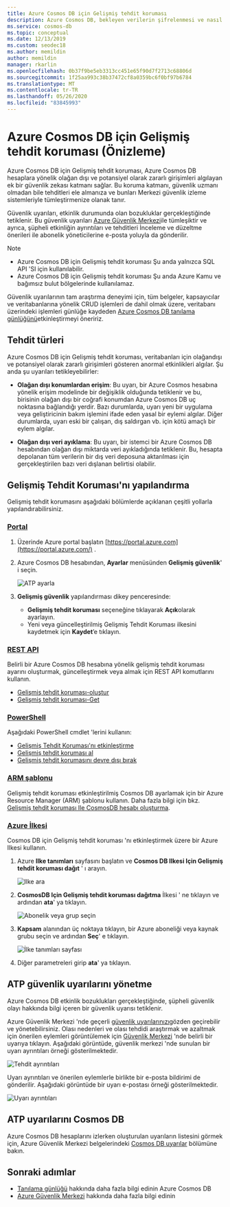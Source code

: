 ```yaml
---
title: Azure Cosmos DB için Gelişmiş tehdit koruması
description: Azure Cosmos DB, bekleyen verilerin şifrelenmesi ve nasıl uygulandığı hakkında bilgi edinin.
ms.service: cosmos-db
ms.topic: conceptual
ms.date: 12/13/2019
ms.custom: seodec18
ms.author: memildin
author: memildin
manager: rkarlin
ms.openlocfilehash: 0b37f9be5eb3313cc451e65f90d7f2713c68806d
ms.sourcegitcommit: 1f25aa993c38b37472cf8a0359bc6f0bf97b6784
ms.translationtype: MT
ms.contentlocale: tr-TR
ms.lasthandoff: 05/26/2020
ms.locfileid: "83845993"
---
```

# <a name="advanced-threat-protection-for-azure-cosmos-db-preview"></a>Azure Cosmos DB için Gelişmiş tehdit koruması (Önizleme)

Azure Cosmos DB için Gelişmiş tehdit koruması, Azure Cosmos DB hesaplara yönelik olağan dışı ve potansiyel olarak zararlı girişimleri algılayan ek bir güvenlik zekası katmanı sağlar. Bu koruma katmanı, güvenlik uzmanı olmadan bile tehditleri ele almanıza ve bunları Merkezi güvenlik izleme sistemleriyle tümleştirmenize olanak tanır.

Güvenlik uyarıları, etkinlik durumunda olan bozukluklar gerçekleştiğinde tetiklenir. Bu güvenlik uyarıları [Azure Güvenlik Merkezi](https://azure.microsoft.com/services/security-center/)ile tümleşiktir ve ayrıca, şüpheli etkinliğin ayrıntıları ve tehditleri İnceleme ve düzeltme önerileri ile abonelik yöneticilerine e-posta yoluyla da gönderilir.

> [!NOTE]
>
> * Azure Cosmos DB için Gelişmiş tehdit koruması Şu anda yalnızca SQL API 'SI için kullanılabilir.
> * Azure Cosmos DB için Gelişmiş tehdit koruması Şu anda Azure Kamu ve bağımsız bulut bölgelerinde kullanılamaz.

Güvenlik uyarılarının tam araştırma deneyimi için, tüm belgeler, kapsayıcılar ve veritabanlarına yönelik CRUD işlemleri de dahil olmak üzere, veritabanı üzerindeki işlemleri günlüğe kaydeden [Azure Cosmos DB tanılama günlüğünü](https://docs.microsoft.com/azure/cosmos-db/logging)etkinleştirmeyi öneririz.

## <a name="threat-types"></a>Tehdit türleri

Azure Cosmos DB için Gelişmiş tehdit koruması, veritabanları için olağandışı ve potansiyel olarak zararlı girişimleri gösteren anormal etkinlikleri algılar. Şu anda şu uyarıları tetikleyebilirler:

- **Olağan dışı konumlardan erişim**: Bu uyarı, bir Azure Cosmos hesabına yönelik erişim modelinde bir değişiklik olduğunda tetiklenir ve bu, birisinin olağan dışı bir coğrafi konumdan Azure Cosmos DB uç noktasına bağlandığı yerdir. Bazı durumlarda, uyarı yeni bir uygulama veya geliştiricinin bakım işlemini ifade eden yasal bir eylemi algılar. Diğer durumlarda, uyarı eski bir çalışan, dış saldırgan vb. için kötü amaçlı bir eylem algılar.

- **Olağan dışı veri ayıklama**: Bu uyarı, bir istemci bir Azure Cosmos DB hesabından olağan dışı miktarda veri ayıkladığında tetiklenir. Bu, hesapta depolanan tüm verilerin bir dış veri deposuna aktarılması için gerçekleştirilen bazı veri dışlanan belirtisi olabilir.



## <a name="configure-advanced-threat-protection"></a>Gelişmiş Tehdit Koruması'nı yapılandırma

Gelişmiş tehdit korumasını aşağıdaki bölümlerde açıklanan çeşitli yollarla yapılandırabilirsiniz.

### <a name="portal"></a>[Portal](#tab/azure-portal)

1. Üzerinde Azure portal başlatın [https://portal.azure.com](https://portal.azure.com/) .

2. Azure Cosmos DB hesabından, **Ayarlar** menüsünden **Gelişmiş güvenlik**' i seçin.

    ![ATP ayarla](./media/cosmos-db-advanced-threat-protection/cosmos-db-atp.png)

3. **Gelişmiş güvenlik** yapılandırması dikey penceresinde:

    * **Gelişmiş tehdit koruması** seçeneğine tıklayarak **Açık**olarak ayarlayın.
    * Yeni veya güncelleştirilmiş Gelişmiş Tehdit Koruması ilkesini kaydetmek için **Kaydet**’e tıklayın.   

### <a name="rest-api"></a>[REST API](#tab/rest-api)

Belirli bir Azure Cosmos DB hesabına yönelik gelişmiş tehdit koruması ayarını oluşturmak, güncelleştirmek veya almak için REST API komutlarını kullanın.

* [Gelişmiş tehdit koruması-oluştur](https://go.microsoft.com/fwlink/?linkid=2099745)
* [Gelişmiş tehdit koruması-Get](https://go.microsoft.com/fwlink/?linkid=2099643)

### <a name="powershell"></a>[PowerShell](#tab/azure-powershell)

Aşağıdaki PowerShell cmdlet 'lerini kullanın:

* [Gelişmiş Tehdit Koruması'nı etkinleştirme](https://go.microsoft.com/fwlink/?linkid=2099607&clcid=0x409)
* [Gelişmiş tehdit koruması al](https://go.microsoft.com/fwlink/?linkid=2099608&clcid=0x409)
* [Gelişmiş tehdit korumasını devre dışı bırak](https://go.microsoft.com/fwlink/?linkid=2099709&clcid=0x409)

### <a name="arm-template"></a>[ARM şablonu](#tab/arm-template)

Gelişmiş tehdit koruması etkinleştirilmiş Cosmos DB ayarlamak için bir Azure Resource Manager (ARM) şablonu kullanın.
Daha fazla bilgi için bkz. [Gelişmiş tehdit koruması Ile CosmosDB hesabı oluşturma](https://azure.microsoft.com/resources/templates/201-cosmosdb-advanced-threat-protection-create-account/).

### <a name="azure-policy"></a>[Azure İlkesi](#tab/azure-policy)

Cosmos DB için Gelişmiş tehdit koruması 'nı etkinleştirmek üzere bir Azure Ilkesi kullanın.

1. Azure **Ilke tanımları** sayfasını başlatın ve **Cosmos DB Ilkesi Için Gelişmiş tehdit koruması dağıt** ' ı arayın.

    ![Ilke ara](./media/cosmos-db-advanced-threat-protection/cosmos-db.png) 

1. **CosmosDB Için Gelişmiş tehdit koruması dağıtma** İlkesi ' ne tıklayın ve ardından **ata**' ya tıklayın.

    ![Abonelik veya grup seçin](./media/cosmos-db-advanced-threat-protection/cosmos-db-atp-policy.png)


1. **Kapsam** alanından üç noktaya tıklayın, bir Azure aboneliği veya kaynak grubu seçin ve ardından **Seç**' e tıklayın.

    ![İlke tanımları sayfası](./media/cosmos-db-advanced-threat-protection/cosmos-db-atp-details.png)


1. Diğer parametreleri girip **ata**' ya tıklayın.




## <a name="manage-atp-security-alerts"></a>ATP güvenlik uyarılarını yönetme

Azure Cosmos DB etkinlik bozuklukları gerçekleştiğinde, şüpheli güvenlik olayı hakkında bilgi içeren bir güvenlik uyarısı tetiklenir. 

 Azure Güvenlik Merkezi 'nde geçerli [güvenlik uyarılarınızı](../security-center/security-center-alerts-overview.md)gözden geçirebilir ve yönetebilirsiniz.  Olası nedenleri ve olası tehdidi araştırmak ve azaltmak için önerilen eylemleri görüntülemek için [Güvenlik Merkezi](https://ms.portal.azure.com/#blade/Microsoft_Azure_Security/SecurityMenuBlade/0) 'nde belirli bir uyarıya tıklayın. Aşağıdaki görüntüde, güvenlik merkezi 'nde sunulan bir uyarı ayrıntıları örneği gösterilmektedir.

 ![Tehdit ayrıntıları](./media/cosmos-db-advanced-threat-protection/cosmos-db-alert-details.png)

Uyarı ayrıntıları ve önerilen eylemlerle birlikte bir e-posta bildirimi de gönderilir. Aşağıdaki görüntüde bir uyarı e-postası örneği gösterilmektedir.

 ![Uyarı ayrıntıları](./media/cosmos-db-advanced-threat-protection/cosmos-db-alert.png)

## <a name="cosmos-db-atp-alerts"></a>ATP uyarılarını Cosmos DB

 Azure Cosmos DB hesaplarını izlerken oluşturulan uyarıların listesini görmek için, Azure Güvenlik Merkezi belgelerindeki [Cosmos DB uyarılar](https://docs.microsoft.com/azure/security-center/alerts-reference#alerts-azurecosmos) bölümüne bakın.

## <a name="next-steps"></a>Sonraki adımlar

* [Tanılama günlüğü](cosmosdb-monitor-resource-logs.md) hakkında daha fazla bilgi edinin Azure Cosmos DB
* [Azure Güvenlik Merkezi](https://docs.microsoft.com/azure/security-center/security-center-intro) hakkında daha fazla bilgi edinin
